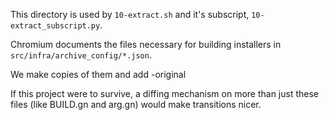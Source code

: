 This directory is used by `10-extract.sh` and it's subscript, `10-extract_subscript.py`.


Chromium documents the files necessary for building installers in `src/infra/archive_config/*.json`.

We make copies of them and add -original

If this project were to survive, a diffing mechanism on more than just these files (like BUILD.gn and arg.gn) would make transitions nicer.
